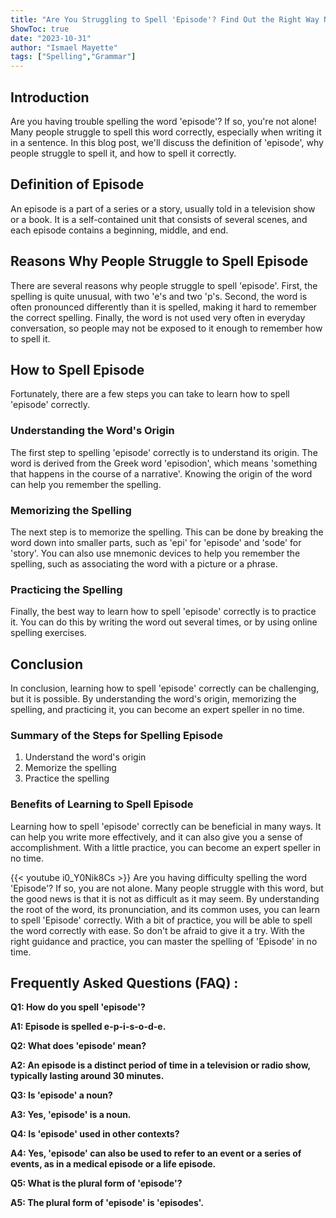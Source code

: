 ```yaml
---
title: "Are You Struggling to Spell 'Episode'? Find Out the Right Way Now!"
ShowToc: true 
date: "2023-10-31"
author: "Ismael Mayette" 
tags: ["Spelling","Grammar"]
---
```

## Introduction

Are you having trouble spelling the word 'episode'? If so, you're not alone! Many people struggle to spell this word correctly, especially when writing it in a sentence. In this blog post, we'll discuss the definition of 'episode', why people struggle to spell it, and how to spell it correctly. 

## Definition of Episode

An episode is a part of a series or a story, usually told in a television show or a book. It is a self-contained unit that consists of several scenes, and each episode contains a beginning, middle, and end. 

## Reasons Why People Struggle to Spell Episode 

There are several reasons why people struggle to spell 'episode'. First, the spelling is quite unusual, with two 'e's and two 'p's. Second, the word is often pronounced differently than it is spelled, making it hard to remember the correct spelling. Finally, the word is not used very often in everyday conversation, so people may not be exposed to it enough to remember how to spell it. 

## How to Spell Episode

Fortunately, there are a few steps you can take to learn how to spell 'episode' correctly. 

### Understanding the Word's Origin

The first step to spelling 'episode' correctly is to understand its origin. The word is derived from the Greek word 'episodion', which means 'something that happens in the course of a narrative'. Knowing the origin of the word can help you remember the spelling. 

### Memorizing the Spelling

The next step is to memorize the spelling. This can be done by breaking the word down into smaller parts, such as 'epi' for 'episode' and 'sode' for 'story'. You can also use mnemonic devices to help you remember the spelling, such as associating the word with a picture or a phrase. 

### Practicing the Spelling

Finally, the best way to learn how to spell 'episode' correctly is to practice it. You can do this by writing the word out several times, or by using online spelling exercises. 

## Conclusion

In conclusion, learning how to spell 'episode' correctly can be challenging, but it is possible. By understanding the word's origin, memorizing the spelling, and practicing it, you can become an expert speller in no time. 

### Summary of the Steps for Spelling Episode

1. Understand the word's origin
2. Memorize the spelling
3. Practice the spelling

### Benefits of Learning to Spell Episode

Learning how to spell 'episode' correctly can be beneficial in many ways. It can help you write more effectively, and it can also give you a sense of accomplishment. With a little practice, you can become an expert speller in no time.

{{< youtube i0_Y0Nik8Cs >}} 
Are you having difficulty spelling the word 'Episode'? If so, you are not alone. Many people struggle with this word, but the good news is that it is not as difficult as it may seem. By understanding the root of the word, its pronunciation, and its common uses, you can learn to spell 'Episode' correctly. With a bit of practice, you will be able to spell the word correctly with ease. So don't be afraid to give it a try. With the right guidance and practice, you can master the spelling of 'Episode' in no time.

## Frequently Asked Questions (FAQ) :
**Q1: How do you spell 'episode'?**

**A1: Episode is spelled e-p-i-s-o-d-e.**

**Q2: What does 'episode' mean?**

**A2: An episode is a distinct period of time in a television or radio show, typically lasting around 30 minutes.**

**Q3: Is 'episode' a noun?**

**A3: Yes, 'episode' is a noun.**

**Q4: Is 'episode' used in other contexts?**

**A4: Yes, 'episode' can also be used to refer to an event or a series of events, as in a medical episode or a life episode.**

**Q5: What is the plural form of 'episode'?**

**A5: The plural form of 'episode' is 'episodes'.**





